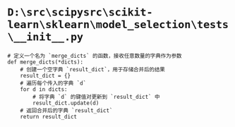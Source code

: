 # `D:\src\scipysrc\scikit-learn\sklearn\model_selection\tests\__init__.py`

```
# 定义一个名为 `merge_dicts` 的函数，接收任意数量的字典作为参数
def merge_dicts(*dicts):
    # 创建一个空字典 `result_dict`，用于存储合并后的结果
    result_dict = {}
    # 遍历每个传入的字典 `d`
    for d in dicts:
        # 将字典 `d` 的键值对更新到 `result_dict` 中
        result_dict.update(d)
    # 返回合并后的字典 `result_dict`
    return result_dict
```